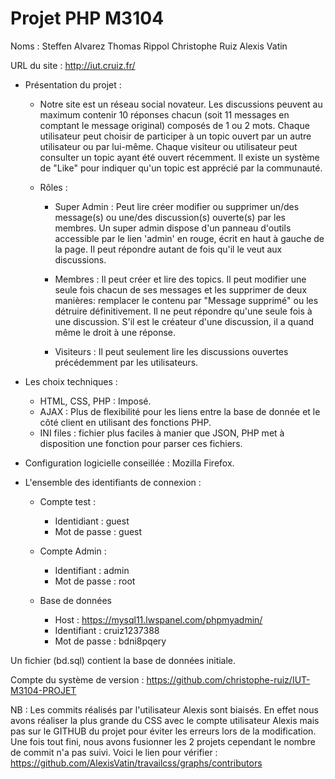 # Projet PHP M3104

Noms : Steffen Alvarez Thomas Rippol Christophe Ruiz Alexis Vatin

URL du site : http://iut.cruiz.fr/

* Présentation du projet :     
  
  *   Notre site est un réseau social novateur. Les discussions peuvent au maximum contenir 10 réponses chacun (soit 11 messages en comptant le message original) composés de 1 ou 2 mots. Chaque utilisateur peut choisir de participer à un topic ouvert par un autre utilisateur ou par lui-même. Chaque visiteur ou utilisateur peut consulter un topic ayant été ouvert récemment. Il existe un système de "Like" pour indiquer qu'un topic est apprécié par la communauté.     

  * Rôles :  
     * Super Admin : Peut lire créer modifier ou supprimer un/des message(s) ou une/des discussion(s) ouverte(s) par les membres. Un super admin dispose d'un panneau d'outils accessible par le lien 'admin' en rouge, écrit en haut à gauche de la page. Il peut répondre autant de fois qu'il le veut aux discussions.
       
    * Membres : Il peut créer et lire des topics. Il peut modifier une seule fois chacun de ses messages et les supprimer de deux manières: remplacer le contenu par "Message supprimé" ou les détruire définitivement.  Il ne peut répondre qu'une seule fois à une discussion. S'il est le créateur d'une discussion, il a quand même le droit à une réponse.
    
    * Visiteurs : Il peut seulement lire les discussions ouvertes précédemment par les utilisateurs.  
    
* Les choix techniques :
    * HTML, CSS, PHP : Imposé.
    * AJAX : Plus de flexibilité pour les liens entre la base de donnée et le côté client en utilisant des fonctions PHP.
    * INI files : fichier plus faciles à manier que JSON, PHP met à disposition une fonction pour parser ces fichiers.

* Configuration logicielle conseillée : Mozilla Firefox.

* L'ensemble des identifiants de connexion :

    * Compte test :   
        * Identidiant : guest  
        * Mot de passe : guest        
        
    * Compte Admin :   
        * Identifiant : admin    
        * Mot de passe : root       
        
    * Base de données   
        * Host : https://mysql11.lwspanel.com/phpmyadmin/
        * Identifiant : cruiz1237388    
        * Mot de passe : bdni8pqery         
        
Un fichier (bd.sql) contient la base de données initiale.

Compte du système de version : https://github.com/christophe-ruiz/IUT-M3104-PROJET   

NB : Les commits réalisés par l'utilisateur Alexis sont biaisés. En effet nous avons réaliser la plus grande du CSS avec le compte utilisateur Alexis mais pas sur le GITHUB du projet pour éviter les erreurs lors de la modification. Une fois tout fini, nous avons fusionner les 2 projets cependant le nombre de commit n'a pas suivi. Voici le lien pour vérifier : https://github.com/AlexisVatin/travailcss/graphs/contributors


